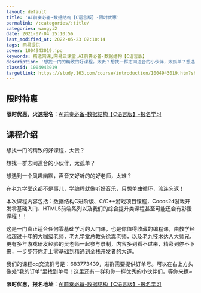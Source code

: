 ```yaml
---
layout: default
title: 'AI前奏必备-数据结构【C语言版】-限时优惠'
permalink: /:categories/:title/
categories: wangyi2
date: 2021-07-04 15:10:56
last_modified_at: 2022-05-23 02:10:14
tags: 网易提供
cover: 1004943019.jpg
keywords: 精选网课,网易云课堂,AI前奏必备-数据结构【C语言版】
description: '想找一门的精致的好课程，太贵？想找一群志同道合的小伙伴，太孤单？想遇到一个风趣幽默，声音又好听的的好老师，太难？在老九学'
classid: 1004943019
targetlink: https://study.163.com/course/introduction/1004943019.htm?share=1&shareId=1025206652&utm_campaign=share&utm_medium=iphoneShare&utm_source=&utm_u=1025206652
---
```


## 限时特惠

**限时优惠，火速报名**：[AI前奏必备-数据结构【C语言版】-报名学习](https://study.163.com/course/introduction/1004943019.htm?share=1&shareId=1025206652&utm_campaign=share&utm_medium=iphoneShare&utm_source=&utm_u=1025206652)

## 课程介绍

想找一门的精致的好课程，太贵？

想找一群志同道合的小伙伴，太孤单？

想遇到一个风趣幽默，声音又好听的的好老师，太难？

在老九学堂这都不是事儿，学编程就像听好音乐，只想单曲循环，流连忘返！



本次课程内容包括：数据结构C进阶版、C/C++游戏项目课程，Cocos2d游戏开发零基础入门、HTML5前端系列以及我们的综合提升类课程甚至可能还会有彩蛋课程！！



这是一门真正适合任何零基础学习的入门课，也是你值得收藏的编程课，由教学经验超过十年的大咖级老师，老九学堂总教头徐嵩老师，以及老九技术达人大师兄，更有多年游戏研发经验的吴老师一起参与录制，内容多到看不过来，精彩到停不下来，一步步带你走上零基础到精通到全栈开发者的大道。



我们的课程qq交流群号是：683773439，进群需要提供订单号。可以在右上方头像处“我的订单”里找到单号！这里还有一群和你一样优秀的小伙伴们，等你来撩~

**限时优惠，报名地址**：[AI前奏必备-数据结构【C语言版】-报名学习](https://study.163.com/course/introduction/1004943019.htm?share=1&shareId=1025206652&utm_campaign=share&utm_medium=iphoneShare&utm_source=&utm_u=1025206652)

